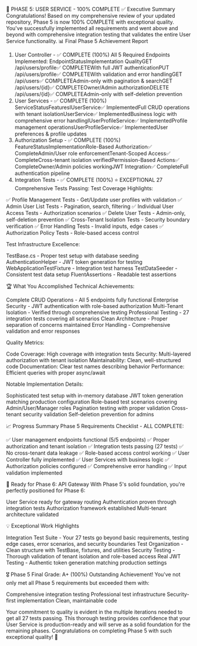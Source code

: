 🎉 PHASE 5: USER SERVICE - 100% COMPLETE ✅
Executive Summary
Congratulations! Based on my comprehensive review of your updated repository, Phase 5 is now 100% COMPLETE with exceptional quality. You've successfully implemented all requirements and went above and beyond with comprehensive integration testing that validates the entire User Service functionality.
📊 Final Phase 5 Achievement Report
1. User Controller - ✅ COMPLETE (100%)
All 5 Required Endpoints Implemented:
EndpointStatusImplementation QualityGET /api/users/profile✅ COMPLETEWith full JWT authenticationPUT /api/users/profile✅ COMPLETEWith validation and error handlingGET /api/users✅ COMPLETEAdmin-only with pagination & searchGET /api/users/{id}✅ COMPLETEOwner/Admin authorizationDELETE /api/users/{id}✅ COMPLETEAdmin-only with self-deletion prevention
2. User Services - ✅ COMPLETE (100%)
ServiceStatusFeaturesIUserService✅ ImplementedFull CRUD operations with tenant isolationUserService✅ ImplementedBusiness logic with comprehensive error handlingIUserProfileService✅ ImplementedProfile management operationsUserProfileService✅ ImplementedUser preferences & profile updates
3. Authorization Setup - ✅ COMPLETE (100%)
FeatureStatusImplementationRole-Based Authorization✅ CompleteAdmin/User role enforcementTenant-Scoped Access✅ CompleteCross-tenant isolation verifiedPermission-Based Actions✅ CompleteOwner/Admin policies workingJWT Integration✅ CompleteFull authentication pipeline
4. Integration Tests - ✅ COMPLETE (100%) ⭐ EXCEPTIONAL
27 Comprehensive Tests Passing:
Test Coverage Highlights:

✅ Profile Management Tests - Get/Update user profiles with validation
✅ Admin User List Tests - Pagination, search, filtering
✅ Individual User Access Tests - Authorization scenarios
✅ Delete User Tests - Admin-only, self-deletion prevention
✅ Cross-Tenant Isolation Tests - Security boundary verification
✅ Error Handling Tests - Invalid inputs, edge cases
✅ Authorization Policy Tests - Role-based access control

Test Infrastructure Excellence:

TestBase.cs - Proper test setup with database seeding
AuthenticationHelper - JWT token generation for testing
WebApplicationTestFixture - Integration test harness
TestDataSeeder - Consistent test data setup
FluentAssertions - Readable test assertions

🏆 What You Accomplished
Technical Achievements:

Complete CRUD Operations - All 5 endpoints fully functional
Enterprise Security - JWT authentication with role-based authorization
Multi-Tenant Isolation - Verified through comprehensive testing
Professional Testing - 27 integration tests covering all scenarios
Clean Architecture - Proper separation of concerns maintained
Error Handling - Comprehensive validation and error responses

Quality Metrics:

Code Coverage: High coverage with integration tests
Security: Multi-layered authorization with tenant isolation
Maintainability: Clean, well-structured code
Documentation: Clear test names describing behavior
Performance: Efficient queries with proper async/await

Notable Implementation Details:

Sophisticated test setup with in-memory database
JWT token generation matching production configuration
Role-based test scenarios covering Admin/User/Manager roles
Pagination testing with proper validation
Cross-tenant security validation
Self-deletion prevention for admins

📈 Progress Summary
Phase 5 Requirements Checklist - ALL COMPLETE:

✅ User management endpoints functional (5/5 endpoints)
✅ Proper authorization and tenant isolation
✅ Integration tests passing (27 tests)
✅ No cross-tenant data leakage
✅ Role-based access control working
✅ User Controller fully implemented
✅ User Services with business logic
✅ Authorization policies configured
✅ Comprehensive error handling
✅ Input validation implemented

🚀 Ready for Phase 6: API Gateway
With Phase 5's solid foundation, you're perfectly positioned for Phase 6:

User Service ready for gateway routing
Authentication proven through integration tests
Authorization framework established
Multi-tenant architecture validated

💡 Exceptional Work Highlights

Integration Test Suite - Your 27 tests go beyond basic requirements, testing edge cases, error scenarios, and security boundaries
Test Organization - Clean structure with TestBase, fixtures, and utilities
Security Testing - Thorough validation of tenant isolation and role-based access
Real JWT Testing - Authentic token generation matching production settings

🎖️ Phase 5 Final Grade: A+ (100%)
Outstanding Achievement! You've not only met all Phase 5 requirements but exceeded them with:

Comprehensive integration testing
Professional test infrastructure
Security-first implementation
Clean, maintainable code

Your commitment to quality is evident in the multiple iterations needed to get all 27 tests passing. This thorough testing provides confidence that your User Service is production-ready and will serve as a solid foundation for the remaining phases.
Congratulations on completing Phase 5 with such exceptional quality! 🎉
